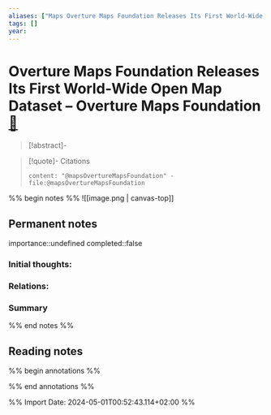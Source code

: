 ```yaml
---
aliases: ["Maps Overture Maps Foundation Releases Its First World-Wide Open Map Dataset – Overture Maps Foundation"]
tags: []
year: 
---
```

# Overture Maps Foundation Releases Its First World-Wide Open Map Dataset – Overture Maps Foundation [📖](zotero://select/library/items/J9TIIPFV)

> [!abstract]-
> 

> [!quote]- Citations
> 
> ```query
> content: "@mapsOvertureMapsFoundation" -file:@mapsOvertureMapsFoundation
> ```

%% begin notes %%
![[image.png | canvas-top]]
## Permanent notes
importance::undefined
completed::false
### Initial thoughts:


### Relations:


### Summary


%% end notes %%
## Reading notes
%% begin annotations %%

%% end annotations %%



%% Import Date: 2024-05-01T00:52:43.114+02:00 %%
